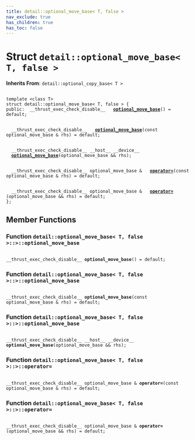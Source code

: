 ```yaml
---
title: detail::optional_move_base< T, false >
nav_exclude: true
has_children: true
has_toc: false
---
```


# Struct `detail::optional_move_base< T, false >`

**Inherits From**:
`detail::optional_copy_base< T >`

<code class="doxybook">
<span>template &lt;class T&gt;</span>
<span>struct detail::optional&#95;move&#95;base&lt; T, false &gt; {</span>
<span>public:</span><span>&nbsp;&nbsp;__thrust_exec_check_disable__ </span><span>&nbsp;&nbsp;<b><a href="/api/classes/structdetail_1_1optional__move__base_3_01t_00_01false_01_4.html#function-optional_move_base">optional&#95;move&#95;base</a></b>() = default;</span>
<br>
<span>&nbsp;&nbsp;__thrust_exec_check_disable__ </span><span>&nbsp;&nbsp;<b><a href="/api/classes/structdetail_1_1optional__move__base_3_01t_00_01false_01_4.html#function-optional_move_base">optional&#95;move&#95;base</a></b>(const optional_move_base & rhs) = default;</span>
<br>
<span>&nbsp;&nbsp;__thrust_exec_check_disable__ __host__ __device__ </span><span>&nbsp;&nbsp;<b><a href="/api/classes/structdetail_1_1optional__move__base_3_01t_00_01false_01_4.html#function-optional_move_base">optional&#95;move&#95;base</a></b>(optional_move_base && rhs);</span>
<br>
<span>&nbsp;&nbsp;__thrust_exec_check_disable__ optional_move_base & </span><span>&nbsp;&nbsp;<b><a href="/api/classes/structdetail_1_1optional__move__base_3_01t_00_01false_01_4.html#function-operator=">operator=</a></b>(const optional_move_base & rhs) = default;</span>
<br>
<span>&nbsp;&nbsp;__thrust_exec_check_disable__ optional_move_base & </span><span>&nbsp;&nbsp;<b><a href="/api/classes/structdetail_1_1optional__move__base_3_01t_00_01false_01_4.html#function-operator=">operator=</a></b>(optional_move_base && rhs) = default;</span>
<span>};</span>
</code>

## Member Functions

<h3 id="function-optional_move_base">
Function <code>detail::optional&#95;move&#95;base&lt; T, false &gt;::&gt;::optional&#95;move&#95;base</code>
</h3>

<code class="doxybook">
<span>__thrust_exec_check_disable__ </span><span><b>optional_move_base</b>() = default;</span></code>
<h3 id="function-optional_move_base">
Function <code>detail::optional&#95;move&#95;base&lt; T, false &gt;::&gt;::optional&#95;move&#95;base</code>
</h3>

<code class="doxybook">
<span>__thrust_exec_check_disable__ </span><span><b>optional_move_base</b>(const optional_move_base & rhs) = default;</span></code>
<h3 id="function-optional_move_base">
Function <code>detail::optional&#95;move&#95;base&lt; T, false &gt;::&gt;::optional&#95;move&#95;base</code>
</h3>

<code class="doxybook">
<span>__thrust_exec_check_disable__ __host__ __device__ </span><span><b>optional_move_base</b>(optional_move_base && rhs);</span></code>
<h3 id="function-operator=">
Function <code>detail::optional&#95;move&#95;base&lt; T, false &gt;::&gt;::operator=</code>
</h3>

<code class="doxybook">
<span>__thrust_exec_check_disable__ optional_move_base & </span><span><b>operator=</b>(const optional_move_base & rhs) = default;</span></code>
<h3 id="function-operator=">
Function <code>detail::optional&#95;move&#95;base&lt; T, false &gt;::&gt;::operator=</code>
</h3>

<code class="doxybook">
<span>__thrust_exec_check_disable__ optional_move_base & </span><span><b>operator=</b>(optional_move_base && rhs) = default;</span></code>


